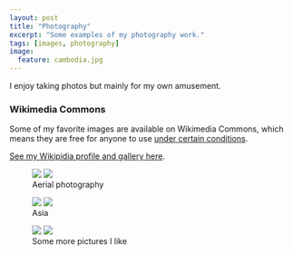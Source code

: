 ```yaml
---
layout: post
title: "Photography"
excerpt: "Some examples of my photography work."
tags: [images, photography]
image:
  feature: cambodia.jpg
---
```


I enjoy taking photos but mainly for my own amusement.

### Wikimedia Commons

Some of my favorite images are available on Wikimedia Commons, which means they are free for anyone to use [under certain conditions](https://commons.wikimedia.org/wiki/Commons:Reusing_content_outside_Wikimedia).

[See my Wikipidia profile and gallery here](https://en.wikipedia.org/wiki/User:Lianguanlun). 

<figure class="half">
	<img src="https://upload.wikimedia.org/wikipedia/commons/8/88/Montreal_from_above_Mont_Royal.jpg"></a>
	<img src="https://upload.wikimedia.org/wikipedia/commons/8/86/Aerial_view_of_Lac_du_Chevreuil.jpg"></a>
	<figcaption>Aerial photography</figcaption>	
</figure>

<figure class="half">
	<img src="https://upload.wikimedia.org/wikipedia/commons/a/ac/Jiuqu_Brook_in_Wuyi_Mountains.jpg"></a>
	<img src="https://upload.wikimedia.org/wikipedia/commons/6/60/Street_corner_in_Hanoi.JPG"></a>
	<figcaption>Asia</figcaption>
</figure>

<figure class="half">
	<img src="https://upload.wikimedia.org/wikipedia/commons/6/61/Hoi%27an_by_the_river.jpg"></a>
	<img src="https://upload.wikimedia.org/wikipedia/commons/8/86/Aerial_view_of_Lac_du_Chevreuil.jpg"></a>
	<figcaption>Some more pictures I like</figcaption>
</figure>

